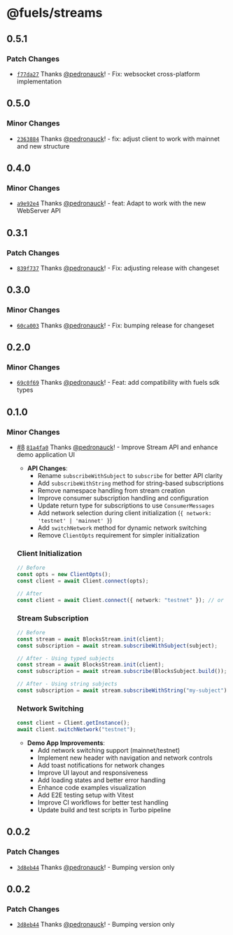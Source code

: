 # @fuels/streams

## 0.5.1

### Patch Changes

- [`f77da27`](https://github.com/FuelLabs/fuel-streams-js/commit/f77da278bbbf6dccba2f9d7908b6b7bd1ef51dde) Thanks [@pedronauck](https://github.com/pedronauck)! - Fix: websocket cross-platform implementation

## 0.5.0

### Minor Changes

- [`2363884`](https://github.com/FuelLabs/fuel-streams-js/commit/2363884c8066b2a3c43dcaf8f6c2e25e9e536f27) Thanks [@pedronauck](https://github.com/pedronauck)! - fix: adjust client to work with mainnet and new structure

## 0.4.0

### Minor Changes

- [`a9e92e4`](https://github.com/FuelLabs/fuel-streams-js/commit/a9e92e487fe79b35bca661310437d7bcafd0f1bc) Thanks [@pedronauck](https://github.com/pedronauck)! - feat: Adapt to work with the new WebServer API

## 0.3.1

### Patch Changes

- [`839f737`](https://github.com/FuelLabs/fuel-streams-js/commit/839f737f468f5b991dbbe940df3a578465125227) Thanks [@pedronauck](https://github.com/pedronauck)! - Fix: adjusting release with changeset

## 0.3.0

### Minor Changes

- [`60ca003`](https://github.com/FuelLabs/fuel-streams-js/commit/60ca00331f198797deca343f523cb472a9dc2f89) Thanks [@pedronauck](https://github.com/pedronauck)! - Fix: bumping release for changeset

## 0.2.0

### Minor Changes

- [`69c0f69`](https://github.com/FuelLabs/fuel-streams-js/commit/69c0f692707fd13f40a39afb89f690a79105ec1e) Thanks [@pedronauck](https://github.com/pedronauck)! - Feat: add compatibility with fuels sdk types

## 0.1.0

### Minor Changes

- [#8](https://github.com/FuelLabs/fuel-streams-js/pull/8) [`81a4fa0`](https://github.com/FuelLabs/fuel-streams-js/commit/81a4fa0c0025b505f5c960ca561deff0501cfe04) Thanks [@pedronauck](https://github.com/pedronauck)! - Improve Stream API and enhance demo application UI

  - **API Changes**:
    - Rename `subscribeWithSubject` to `subscribe` for better API clarity
    - Add `subscribeWithString` method for string-based subscriptions
    - Remove namespace handling from stream creation
    - Improve consumer subscription handling and configuration
    - Update return type for subscriptions to use `ConsumerMessages`
    - Add network selection during client initialization (`{ network: 'testnet' | 'mainnet' }`)
    - Add `switchNetwork` method for dynamic network switching
    - Remove `ClientOpts` requirement for simpler initialization

  ### Client Initialization

  ```typescript
  // Before
  const opts = new ClientOpts();
  const client = await Client.connect(opts);

  // After
  const client = await Client.connect({ network: "testnet" }); // or 'mainnet'
  ```

  ### Stream Subscription

  ```typescript
  // Before
  const stream = await BlocksStream.init(client);
  const subscription = await stream.subscribeWithSubject(subject);

  // After - Using typed subjects
  const stream = await BlocksStream.init(client);
  const subscription = await stream.subscribe(BlocksSubject.build());

  // After - Using string subjects
  const subscription = await stream.subscribeWithString("my-subject");
  ```

  ### Network Switching

  ```typescript
  const client = Client.getInstance();
  await client.switchNetwork("testnet");
  ```

  - **Demo App Improvements**:
    - Add network switching support (mainnet/testnet)
    - Implement new header with navigation and network controls
    - Add toast notifications for network changes
    - Improve UI layout and responsiveness
    - Add loading states and better error handling
    - Enhance code examples visualization
    - Add E2E testing setup with Vitest
    - Improve CI workflows for better test handling
    - Update build and test scripts in Turbo pipeline

## 0.0.2

### Patch Changes

- [`3d8eb44`](https://github.com/FuelLabs/fuel-streams-js/commit/3d8eb44dd5719504b8fb6e632c874995fa55bee9) Thanks [@pedronauck](https://github.com/pedronauck)! - Bumping version only

## 0.0.2

### Patch Changes

- [`3d8eb44`](https://github.com/FuelLabs/fuel-streams-js/commit/3d8eb44dd5719504b8fb6e632c874995fa55bee9) Thanks [@pedronauck](https://github.com/pedronauck)! - Bumping version only
